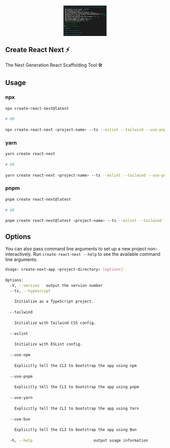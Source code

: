 <p align="center">
 <img align="center" src="https://raw.githubusercontent.com/selemondev/create-react-next/master/image/create-react-next.png" height="96" />
</p>

## Create React Next ⚡

The Next Generation React Scaffolding Tool 🛠️

## Usage 

### npx

```bash
npx create-react-next@latest

# OR

npx create-react-next <project-name> --ts --eslint --tailwind --use-pnpm
```

### yarn

```bash
yarn create react-next

# OR

yarn create react-next <project-name> --ts --eslint --tailwind --use-pnpm
```

### pnpm

```bash
pnpm create react-next@latest

# OR

pnpm create react-next@latest <project-name> --ts --eslint --tailwind --use-pnpm
```

## Options

You can also pass command line arguments to set up a new project non-interactively. Run `create-react-next --help` to see the available command line arguments:

```bash
Usage: create-next-app <project-directory> [options]

Options:
  -V, --version   output the version number
  --ts, --typescript

    Initialize as a TypeScript project.

  --tailwind

    Initialize with Tailwind CSS config.

  --eslint

    Initialize with ESLint config.

  --use-npm

    Explicitly tell the CLI to bootstrap the app using npm

  --use-pnpm

    Explicitly tell the CLI to bootstrap the app using pnpm

  --use-yarn

    Explicitly tell the CLI to bootstrap the app using Yarn

  --use-bun

    Explicitly tell the CLI to bootstrap the app using Bun

  -h, --help                           output usage information
```


